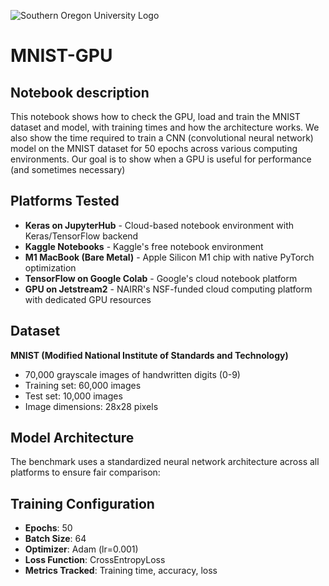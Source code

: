 ![Southern Oregon University Logo](img/SOU-LOGO-HZ-CMY-POS.png.png)

# MNIST-GPU

## Notebook description

This notebook shows how to check the GPU, load and train the MNIST dataset and model, with training times and how the architecture works.
We also show the time required to train a CNN (convolutional neural network) model on the MNIST dataset for 50 epochs across various computing environments. Our goal is to show when a GPU is useful for performance (and sometimes necessary)

## Platforms Tested

- **Keras on JupyterHub** - Cloud-based notebook environment with Keras/TensorFlow backend
- **Kaggle Notebooks** - Kaggle's free notebook environment
- **M1 MacBook (Bare Metal)** - Apple Silicon M1 chip with native PyTorch optimization
- **TensorFlow on Google Colab** - Google's cloud notebook platform
- **GPU on Jetstream2** - NAIRR's NSF-funded cloud computing platform with dedicated GPU resources

## Dataset

**MNIST (Modified National Institute of Standards and Technology)**
- 70,000 grayscale images of handwritten digits (0-9)
- Training set: 60,000 images
- Test set: 10,000 images
- Image dimensions: 28x28 pixels

## Model Architecture

The benchmark uses a standardized neural network architecture across all platforms to ensure fair comparison:

## Training Configuration

- **Epochs**: 50
- **Batch Size**: 64
- **Optimizer**: Adam (lr=0.001)
- **Loss Function**: CrossEntropyLoss
- **Metrics Tracked**: Training time, accuracy, loss
